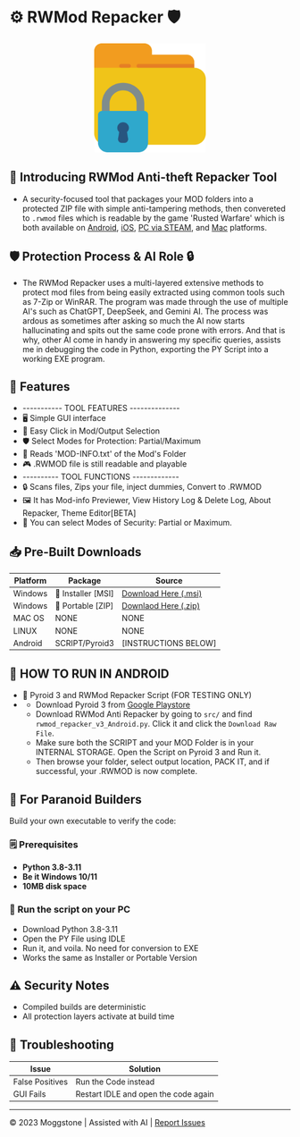 # ⚙️ RWMod Repacker 🛡️

<div align="center">
<img width="200" height="195" src="docs/lock.png" alt="Icon of the tool" title="Tool Icon">
</div>

## 📌 Introducing RWMod Anti-theft Repacker Tool
- A security-focused tool that packages your MOD folders into a protected ZIP file with simple anti-tampering methods, then convereted to `.rwmod` files which is readable by the game 'Rusted Warfare' which is both available on [Android](https://play.google.com/store/apps/details?id=com.corrodinggames.rts&hl=en_US), [iOS](https://apps.apple.com/us/app/rusted-warfare-rts/id1514329124), [PC via STEAM](https://store.steampowered.com/app/647960/Rusted_Warfare__RTS/), and [Mac](https://apps.apple.com/us/app/rusted-warfare-rts/id1514329124) platforms.

## 🛡️ Protection Process & AI Role 🔒
- The RWMod Repacker uses a multi-layered extensive methods to protect mod files from being easily extracted using common tools such as 7-Zip or WinRAR.
The program was made through the use of multiple AI's such as ChatGPT, DeepSeek, and Gemini AI. The process was ardous as sometimes after asking so much the AI now starts hallucinating and spits out the same code prone with errors. And that is why, other AI come in handy in answering my specific queries, assists me in debugging the code in Python, exporting the PY Script into a working EXE program.

## 📌 Features
- ----------- TOOL FEATURES --------------
- 🖥️ Simple GUI interface
- 📂 Easy Click in Mod/Output Selection
- 🛡️ Select Modes for Protection: Partial/Maximum
- 📰 Reads 'MOD-INFO.txt' of the Mod's Folder
- 🎮 .RWMOD file is still readable and playable
- ---------- TOOL FUNCTIONS -------------
- 🔒 Scans files, Zips your file, inject dummies, Convert to .RWMOD
- 🖼️ It has Mod-info Previewer, View History Log & Delete Log, About Repacker, Theme Editor[BETA]
- 🔏 You can select Modes of Security: Partial or Maximum.

## 📥 Pre-Built Downloads
| Platform | Package | Source |
|----------|---------|--------|
| Windows  | 💽 Installer [MSI] | [Download Here (.msi)](https://github.com/Moggle-Khraum/rwmod_repacker/blob/main/releases/program_installer/RWMod_Repacker_Setup.msi)       |
| Windows  | 🧰 Portable [ZIP] | [Downlaod Here (.zip)](https://github.com/Moggle-Khraum/rwmod_repacker/blob/main/releases/portable_zips/RWMod_repacker_v1.3.zip)       |
| MAC OS   |   NONE  |  NONE  |
| LINUX    |   NONE  |  NONE  |
| Android  |  SCRIPT/Pyroid3 | [INSTRUCTIONS BELOW] |

## 📌 HOW TO RUN IN ANDROID
-  📱 Pyroid 3 and RWMod Repacker Script (FOR TESTING ONLY)
-  - Download Pyroid 3 from [Google Playstore](https://play.google.com/store/apps/details?id=ru.iiec.pydroid3&hl=en_US)
   - Download RWMod Anti Repacker by going to ``src/`` and find ``rwmod_repacker_v3_Android.py``. Click it and click the ``Download Raw File``.
   - Make sure both the SCRIPT and your MOD Folder is in your INTERNAL STORAGE. Open the Script on Pyroid 3 and Run it.
   - Then browse your folder, select output location, PACK IT, and if successful, your .RWMOD is now complete.

## 🔨 For Paranoid Builders
Build your own executable to verify the code:

### 🗒️ Prerequisites
- **Python 3.8-3.11**
- **Be it Windows 10/11**
- **10MB disk space**

### 🔧 Run the script on your PC
- Download Python 3.8-3.11
- Open the PY File using IDLE
- Run it, and voila. No need for conversion to EXE
- Works the same as Installer or Portable Version

## ⚠️ Security Notes
- Compiled builds are deterministic
- All protection layers activate at build time

## 🚨 Troubleshooting
| Issue | Solution |
|-------|----------|
| False Positives |Run the Code instead |
| GUI Fails | Restart IDLE and open the code again |

---

© 2023 Moggstone | Assisted with AI | [Report Issues](https://github.com/Moggle-Khraum/rwmod_repacker/issues)
